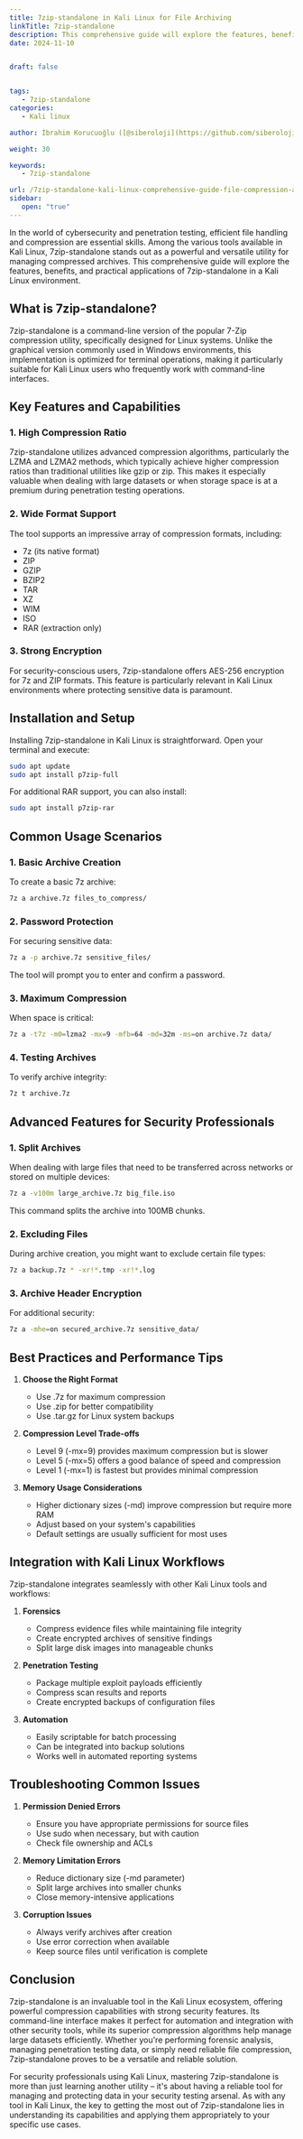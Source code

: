 ```yaml
---
title: 7zip-standalone in Kali Linux for File Archiving
linkTitle: 7zip-standalone
description: This comprehensive guide will explore the features, benefits, and practical applications of 7zip-standalone in a Kali Linux environment.
date: 2024-11-10


draft: false


tags:
   - 7zip-standalone
categories:
   - Kali linux

author: İbrahim Korucuoğlu ([@siberoloji](https://github.com/siberoloji))

weight: 30

keywords:
   - 7zip-standalone

url: /7zip-standalone-kali-linux-comprehensive-guide-file-compression-archiving/
sidebar:
   open: "true"
---
```



In the world of cybersecurity and penetration testing, efficient file handling and compression are essential skills. Among the various tools available in Kali Linux, 7zip-standalone stands out as a powerful and versatile utility for managing compressed archives. This comprehensive guide will explore the features, benefits, and practical applications of 7zip-standalone in a Kali Linux environment.

## What is 7zip-standalone?

7zip-standalone is a command-line version of the popular 7-Zip compression utility, specifically designed for Linux systems. Unlike the graphical version commonly used in Windows environments, this implementation is optimized for terminal operations, making it particularly suitable for Kali Linux users who frequently work with command-line interfaces.

## Key Features and Capabilities

### 1. High Compression Ratio
7zip-standalone utilizes advanced compression algorithms, particularly the LZMA and LZMA2 methods, which typically achieve higher compression ratios than traditional utilities like gzip or zip. This makes it especially valuable when dealing with large datasets or when storage space is at a premium during penetration testing operations.

### 2. Wide Format Support
The tool supports an impressive array of compression formats, including:
- 7z (its native format)
- ZIP
- GZIP
- BZIP2
- TAR
- XZ
- WIM
- ISO
- RAR (extraction only)

### 3. Strong Encryption
For security-conscious users, 7zip-standalone offers AES-256 encryption for 7z and ZIP formats. This feature is particularly relevant in Kali Linux environments where protecting sensitive data is paramount.

## Installation and Setup

Installing 7zip-standalone in Kali Linux is straightforward. Open your terminal and execute:

```bash
sudo apt update
sudo apt install p7zip-full
```

For additional RAR support, you can also install:

```bash
sudo apt install p7zip-rar
```

## Common Usage Scenarios

### 1. Basic Archive Creation
To create a basic 7z archive:
```bash
7z a archive.7z files_to_compress/
```

### 2. Password Protection
For securing sensitive data:
```bash
7z a -p archive.7z sensitive_files/
```
The tool will prompt you to enter and confirm a password.

### 3. Maximum Compression
When space is critical:
```bash
7z a -t7z -m0=lzma2 -mx=9 -mfb=64 -md=32m -ms=on archive.7z data/
```

### 4. Testing Archives
To verify archive integrity:
```bash
7z t archive.7z
```

## Advanced Features for Security Professionals

### 1. Split Archives
When dealing with large files that need to be transferred across networks or stored on multiple devices:
```bash
7z a -v100m large_archive.7z big_file.iso
```
This command splits the archive into 100MB chunks.

### 2. Excluding Files
During archive creation, you might want to exclude certain file types:
```bash
7z a backup.7z * -xr!*.tmp -xr!*.log
```

### 3. Archive Header Encryption
For additional security:
```bash
7z a -mhe=on secured_archive.7z sensitive_data/
```

## Best Practices and Performance Tips

1. **Choose the Right Format**
   - Use .7z for maximum compression
   - Use .zip for better compatibility
   - Use .tar.gz for Linux system backups

2. **Compression Level Trade-offs**
   - Level 9 (-mx=9) provides maximum compression but is slower
   - Level 5 (-mx=5) offers a good balance of speed and compression
   - Level 1 (-mx=1) is fastest but provides minimal compression

3. **Memory Usage Considerations**
   - Higher dictionary sizes (-md) improve compression but require more RAM
   - Adjust based on your system's capabilities
   - Default settings are usually sufficient for most uses

## Integration with Kali Linux Workflows

7zip-standalone integrates seamlessly with other Kali Linux tools and workflows:

1. **Forensics**
   - Compress evidence files while maintaining file integrity
   - Create encrypted archives of sensitive findings
   - Split large disk images into manageable chunks

2. **Penetration Testing**
   - Package multiple exploit payloads efficiently
   - Compress scan results and reports
   - Create encrypted backups of configuration files

3. **Automation**
   - Easily scriptable for batch processing
   - Can be integrated into backup solutions
   - Works well in automated reporting systems

## Troubleshooting Common Issues

1. **Permission Denied Errors**
   - Ensure you have appropriate permissions for source files
   - Use sudo when necessary, but with caution
   - Check file ownership and ACLs

2. **Memory Limitation Errors**
   - Reduce dictionary size (-md parameter)
   - Split large archives into smaller chunks
   - Close memory-intensive applications

3. **Corruption Issues**
   - Always verify archives after creation
   - Use error correction when available
   - Keep source files until verification is complete

## Conclusion

7zip-standalone is an invaluable tool in the Kali Linux ecosystem, offering powerful compression capabilities with strong security features. Its command-line interface makes it perfect for automation and integration with other security tools, while its superior compression algorithms help manage large datasets efficiently. Whether you're performing forensic analysis, managing penetration testing data, or simply need reliable file compression, 7zip-standalone proves to be a versatile and reliable solution.

For security professionals using Kali Linux, mastering 7zip-standalone is more than just learning another utility – it's about having a reliable tool for managing and protecting data in your security testing arsenal. As with any tool in Kali Linux, the key to getting the most out of 7zip-standalone lies in understanding its capabilities and applying them appropriately to your specific use cases.